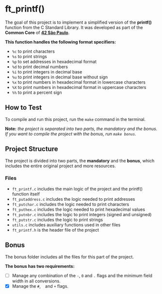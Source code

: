 # ft_printf()
The goal of this project is to implement a simplified version of the **printf()** function from the C Standard Library. It was developed as part of the **Common Core** of [**42 São Paulo**](https://www.42sp.org.br/).

**This function handles the following format specifiers:**
- `%c` to print characters
- `%s` to print strings
- `%p` to set addresses in hexadecimal format
- `%d` to print decimal numbers
- `%i` to print integers in decimal base
- `%u` to print integers in decimal base without sign
- `%x` to print numbers in hexadecimal format in lowercase characters
- `%X` to print numbers in hexadecimal format in uppercase characters
- `%%` to print a percent sign

## How to Test
To compile and run this project, run the `make` command in the terminal.

**Note:** _the project is separated into two parts, the mandatory and the bonus. If you want to compile the project with the bonus, run _`make bonus`_._

## Project Structure
The project is divided into two parts, the **mandatory** and the **bonus**, which includes the entire original project and more resources.

### Files
- `ft_printf.c` includes the main logic of the project and the printf() function itself
- `ft_putaddress.c` includes the logic needed to print addresses
- `ft_putchar.c` includes the logic needed to print characters
- `ft_puthex.c` includes the logic needed to print hexadecimal values
- `ft_putnbr.c` includes the logic to print integers (signed and unsigned)
- `ft_putstr.c` includes the logic to print strings
- `utils.c` includes auxiliary functions used in other files
- `ft_printf.h` is the header file of the project

## Bonus
The bonus folder includes all the files for this part of the project.

**The bonus has two requirements:**
- [ ] Manage any combination of the `-`, `0` and `.` flags and the minimum field width in all conversions.
- [x] Manage the `#`, ` ` and `+` flags.

